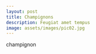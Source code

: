 ```yaml
---
layout: post
title: Champignons
description: Feugiat amet tempus
image: assets/images/pic02.jpg
---
```


champignon